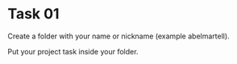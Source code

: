 # Task 01

Create a folder with your name or nickname (example abelmartell).  

Put your project task inside your folder.  

